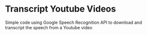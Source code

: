 # Transcript Youtube Videos 
Simple code using Google Speech Recognition API to download and transcript the speech from a Youtube video
